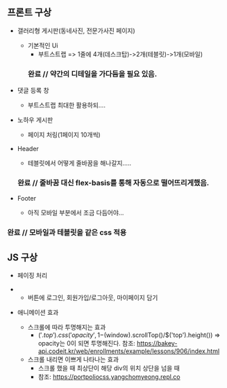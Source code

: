 ## 프론트 구상
- 갤러리형 게시판(동네사진, 전문가사진 페이지)
  - 기본적인 Ui
    - 부트스트랩 => 1줄에 4개(데스크탑)->2개(테블릿)->1개(모바일)
    ### 완료 // 약간의 디테일을 가다듬을 필요 있음.
    
- 댓글 등록 창
  - 부트스트랩 최대한 활용하되....

- 노하우 게시판
  - 페이지 처링(1페이지 10개씩)

- Header
  - 테블릿에서 어떻게 줄바꿈을 해나갈지.....
  ### 완료 // 줄바꿈 대신 flex-basis를 통해 자동으로 떨어뜨리게했음.


- Footer
  - 아직 모바일 부분에서 조금 다듬어야...
### 완료 // 모바일과 테블릿을 같은 css 적용



## JS 구상
- 페이징 처리


- + 버튼에 로그인, 회원가입/로그아웃, 마이페이지 담기


- 애니메이션 효과
    - 스크롤에 따라 투명해지는 효과
      - $('.top').css('opacity', 1-$(window).scrollTop()/$('top').height()) 
        => opacity는 0이 되면 투명해진다.
      참조: https://bakey-api.codeit.kr/web/enrollments/example/lessons/906/index.html
    - 스크롤 내리면 이쁘게 나타나는 효과
      - 스크롤 했을 때 최상단이 해당 div의 위치 상단을 넘을 때
      - 참조: https://portpoliocss.yangchomyeong.repl.co
